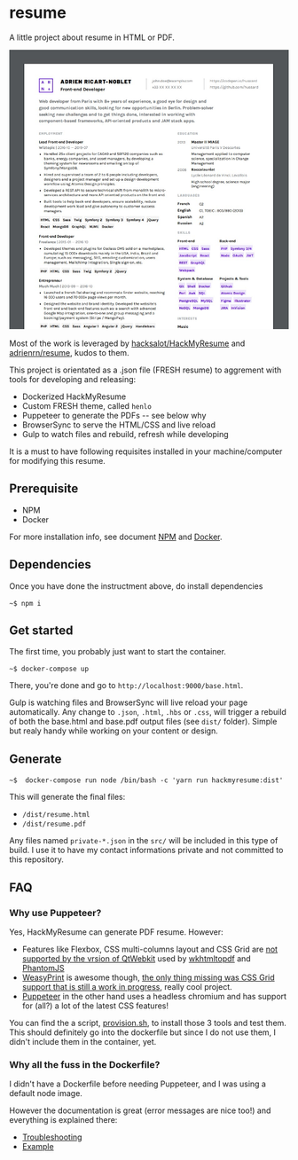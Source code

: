 # resume

A little project about resume in HTML or PDF.

![PDF resume preview](https://raw.githubusercontent.com/adrienrn/resume/dev/screenshot.jpg)

Most of the work is leveraged by [hacksalot/HackMyResume](https://github.com/hacksalot/HackMyResume) and [adrienrn/resume](https://github.com/adrienrn/resume), kudos to them.

This project is orientated as a .json file (FRESH resume) to aggrement with tools for developing and releasing:

-   Dockerized HackMyResume
-   Custom FRESH theme, called `henlo`
-   Puppeteer to generate the PDFs -- see below why
-   BrowserSync to serve the HTML/CSS and live reload
-   Gulp to watch files and rebuild, refresh while developing

It is a must to have following requisites installed in your machine/computer for modifying this resume.

## Prerequisite

-   NPM
-   Docker

For more installation info, see document [NPM](https://docs.npmjs.com/cli/install) and [Docker](https://docs.docker.com/install/linux/docker-ce/ubuntu/).

## Dependencies

Once you have done the instructment above, do install dependencies

```
~$ npm i
```

## Get started

The first time, you probably just want to start the container.

```
~$ docker-compose up
```

There, you're done and go to `http://localhost:9000/base.html`.

Gulp is watching files and BrowserSync will live reload your page automatically. Any change to `.json`, `.html`, `.hbs` or `.css`, will trigger a rebuild of both the base.html and base.pdf output files (see `dist/` folder). Simple but realy handy while working on your content or design.

## Generate

```
~$  docker-compose run node /bin/bash -c 'yarn run hackmyresume:dist'
```

This will generate the final files:

-   `/dist/resume.html`
-   `/dist/resume.pdf`

Any files named `private-*.json` in the `src/` will be included in this type of build. I use it to have my contact informations private and not committed to this repository.

## FAQ

### Why use Puppeteer?

Yes, HackMyResume can generate PDF resume. However:

-   Features like Flexbox, CSS multi-columns layout and CSS Grid are [not supported by the vrsion of QtWebkit](http://trac.webkit.org/wiki/QtWebKitFeatures22) used by [wkhtmltopdf](https://wkhtmltopdf.org/) and [PhantomJS](https://phantomjs.org/)
-   [WeasyPrint](https://github.com/Kozea/WeasyPrint) is awesome though, [the only thing missing was CSS Grid support that is still a work in progress](https://github.com/Kozea/WeasyPrint/issues/543), really cool project.
-   [Puppeteer](https://github.com/GoogleChrome/puppeteer) in the other hand uses a headless chromium and has support for (all?) a lot of the latest CSS features!

You can find the a script, [provision.sh](https://github.com/adrienrn/resume/blob/dev/scripts/provision.sh), to install those 3 tools and test them. This should definitely go into the dockerfile but since I do not use them, I didn't include them in the container, yet.

### Why all the fuss in the Dockerfile?

I didn't have a Dockerfile before needing Puppeteer, and I was using a default node image.

However the documentation is great (error messages are nice too!) and everything is explained there:

-   [Troubleshooting](https://github.com/GoogleChrome/puppeteer/blob/master/docs/troubleshooting.md#running-puppeteer-in-docker)
-   [Example](https://github.com/ebidel/try-puppeteer/tree/1ce29c6a2068bb824c59a71958af7b8607179fc4)
